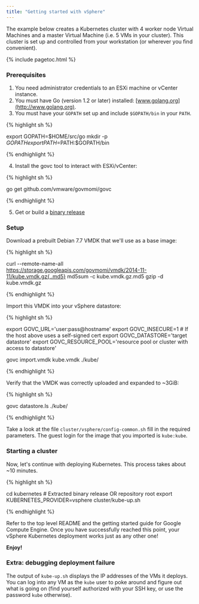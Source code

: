 ```yaml
---
title: "Getting started with vSphere"
---
```

The example below creates a Kubernetes cluster with 4 worker node Virtual
Machines and a master Virtual Machine (i.e. 5 VMs in your cluster). This
cluster is set up and controlled from your workstation (or wherever you find
convenient).



{% include pagetoc.html %}

### Prerequisites

1. You need administrator credentials to an ESXi machine or vCenter instance.
2. You must have Go (version 1.2 or later) installed: [www.golang.org](http://www.golang.org).
3. You must have your `GOPATH` set up and include `$GOPATH/bin` in your `PATH`.

{% highlight sh %}
   export GOPATH=$HOME/src/go
   mkdir -p $GOPATH
   export PATH=$PATH:$GOPATH/bin
{% endhighlight %}

4. Install the govc tool to interact with ESXi/vCenter:

{% highlight sh %}
   go get github.com/vmware/govmomi/govc
{% endhighlight %}

5. Get or build a [binary release](binary_release)

### Setup

Download a prebuilt Debian 7.7 VMDK that we'll use as a base image:

{% highlight sh %}
curl --remote-name-all https://storage.googleapis.com/govmomi/vmdk/2014-11-11/kube.vmdk.gz{,.md5}
md5sum -c kube.vmdk.gz.md5
gzip -d kube.vmdk.gz
{% endhighlight %}

Import this VMDK into your vSphere datastore:

{% highlight sh %}
export GOVC_URL='user:pass@hostname'
export GOVC_INSECURE=1 # If the host above uses a self-signed cert
export GOVC_DATASTORE='target datastore'
export GOVC_RESOURCE_POOL='resource pool or cluster with access to datastore'

govc import.vmdk kube.vmdk ./kube/
{% endhighlight %}

Verify that the VMDK was correctly uploaded and expanded to ~3GiB:

{% highlight sh %}
govc datastore.ls ./kube/
{% endhighlight %}

Take a look at the file `cluster/vsphere/config-common.sh` fill in the required
parameters. The guest login for the image that you imported is `kube:kube`.

### Starting a cluster

Now, let's continue with deploying Kubernetes.
This process takes about ~10 minutes.

{% highlight sh %}
cd kubernetes # Extracted binary release OR repository root
export KUBERNETES_PROVIDER=vsphere
cluster/kube-up.sh
{% endhighlight %}

Refer to the top level README and the getting started guide for Google Compute
Engine. Once you have successfully reached this point, your vSphere Kubernetes
deployment works just as any other one!

**Enjoy!**

### Extra: debugging deployment failure

The output of `kube-up.sh` displays the IP addresses of the VMs it deploys. You
can log into any VM as the `kube` user to poke around and figure out what is
going on (find yourself authorized with your SSH key, or use the password
`kube` otherwise).